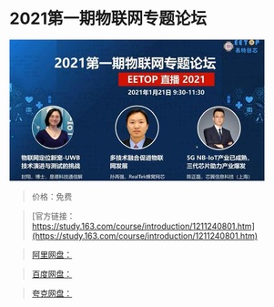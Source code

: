 # 2021第一期物联网专题论坛

![img](../../../assets/study163/free/3733b141e5c94262955f25725138b84b.jpg)

> 价格：免费

> [官方链接：https://study.163.com/course/introduction/1211240801.htm](https://study.163.com/course/introduction/1211240801.htm)

> [阿里网盘：]()

> [百度网盘：]()

> [夸克网盘：]()
